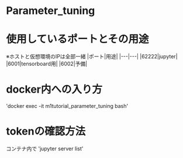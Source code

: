 # Parameter_tuning

# 使用しているポートとその用途
※ホストと仮想環境のIPは全部一緒
|ポート|用途|
|---|---|
|62222|jupyter|
|6001|tensorboard用|
|6002|予備|

# docker内への入り方
'docker exec -it m1tutorial_parameter_tuning bash'

# tokenの確認方法
コンテナ内で
'jupyter server list'
